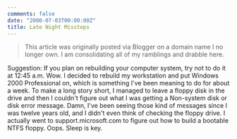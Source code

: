 ```yaml
---
comments: false
date: "2000-07-03T00:00:00Z"
title: Late Night Missteps
---
```


> This article was originally posted via Blogger on a domain name I no longer own.  I am consolidating all of my ramblings and drabble here.

Suggestion: If you plan on rebuilding your computer system, try not to do it at 12:45 a.m. Wow. I decided to rebuild my workstation and put Windows 2000 Professional on, which is something I've been meaning to do for about a week. To make a long story short, I managed to leave a floppy disk in the drive and then I couldn't figure out what I was getting a Non-system disk or disk error message. Damn, I've been seeing those kind of messages since I was twelve years old, and I didn't even think of checking the floppy drive. I actually went to support.microsoft.com to figure out how to build a bootable NTFS floppy. Oops. Sleep is key.